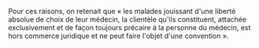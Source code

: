 
Pour ces raisons, on retenait que « les malades jouissant d'une liberté absolue de choix de leur médecin, la clientèle qu'ils constituent, attachée exclusivement et de façon toujours précaire à la personne du médecin, est hors commerce juridique et ne peut faire l'objet d'une convention ».